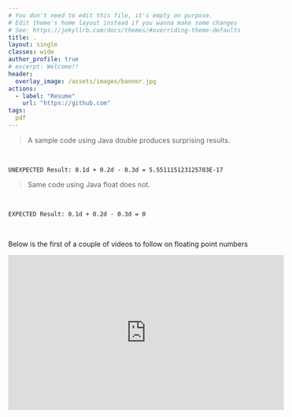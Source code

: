```yaml
---
# You don't need to edit this file, it's empty on purpose.
# Edit theme's home layout instead if you wanna make some changes
# See: https://jekyllrb.com/docs/themes/#overriding-theme-defaults
title: .                                                      
layout: single
classes: wide
author_profile: true
# excerpt: Welcome!!
header:
  overlay_image: /assets/images/banner.jpg
actions:
  - label: "Resume"
    url: "https://github.com"
tags:
  pdf
---
```


> A sample code using Java double produces surprising results.
<br/>

```UNEXPECTED Result: 0.1d + 0.2d - 0.3d = 5.551115123125783E-17 ```

<script src="https://gist.github.com/viraj-vs/041d25ef3fd2913e8e99f3731d06aca9.js?file=DoubleDemo.java"></script>

> Same code using Java float does not.
<br/>

```EXPECTED Result: 0.1d + 0.2d - 0.3d = 0 ```
<script src="https://gist.github.com/viraj-vs/b7816ec8892a12c82aba4535aa90cb5b.js"></script>


<br/>

Below is the first of a couple of videos to follow on floating point numbers

<iframe width="560" height="315" src="https://www.youtube-nocookie.com/embed/u8WjMyR6Xh4" title="YouTube video player" frameborder="0" allow="accelerometer; autoplay; clipboard-write; encrypted-media; gyroscope; picture-in-picture" allowfullscreen></iframe>

<br/>
<br/>


<div id="adobe-dc-view" style="width: 1024px;"></div>
<script src="https://documentcloud.adobe.com/view-sdk/viewer.js"></script>
<script type="text/javascript">
	document.addEventListener("adobe_dc_view_sdk.ready", function(){ 
	var adobeDCView = new AdobeDC.View({clientId: "665fe064bf6f425bb15ccc4da4bf9faf", divId: "adobe-dc-view"});
		adobeDCView.previewFile({
			content:{location: {url: "https://viraj-vs.github.io/docs/computer-science/floating-point/Floating_Point.pdf"}},
			metaData:{fileName: "Floating_Point.pdf"}
	  }, {embedMode: "IN_LINE"});
	});
</script>

